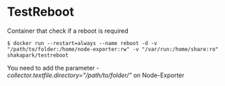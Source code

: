 # TestReboot
Container that check if a reboot is required 

~~~ shell
$ docker run --restart=always --name reboot -d -v "/path/to/folder:/home/node-exporter:rw" -v "/var/run:/home/share:ro" shakapark/testreboot
~~~

You need to add the parameter *-collector.textfile.directory="/path/to/folder/"* on Node-Exporter
